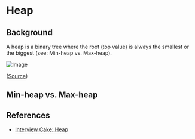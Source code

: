 # Heap

<div class="screen-shader spin-load"></div>

## Background

A heap is a binary tree where the root (top value) is always the smallest or the biggest (see: Min-heap vs. Max-heap).

<image-viewport-v2 media="src" src="https://www.interviewcake.com/images/svgs/heap_concept_page_diagrams__binary_heap.svg?bust=206">

![Image](https://www.interviewcake.com/images/svgs/heap_concept_page_diagrams__binary_heap.svg?bust=206)

([Source](https://www.interviewcake.com/concept/cpp/heap))

</image-viewport-v2>

## Min-heap vs. Max-heap

## References

- [Interview Cake: Heap](https://www.interviewcake.com/concept/cpp/heap)
